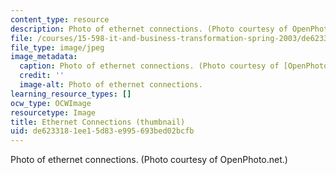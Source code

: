 ```yaml
---
content_type: resource
description: Photo of ethernet connections. (Photo courtesy of OpenPhoto.net.)
file: /courses/15-598-it-and-business-transformation-spring-2003/de6233181ee15d83e995693bed02bcfb_15-598s03-th.jpg
file_type: image/jpeg
image_metadata:
  caption: Photo of ethernet connections. (Photo courtesy of [OpenPhoto.net](http://openphoto.net).)
  credit: ''
  image-alt: Photo of ethernet connections.
learning_resource_types: []
ocw_type: OCWImage
resourcetype: Image
title: Ethernet Connections (thumbnail)
uid: de623318-1ee1-5d83-e995-693bed02bcfb
---
```

Photo of ethernet connections. (Photo courtesy of OpenPhoto.net.)

